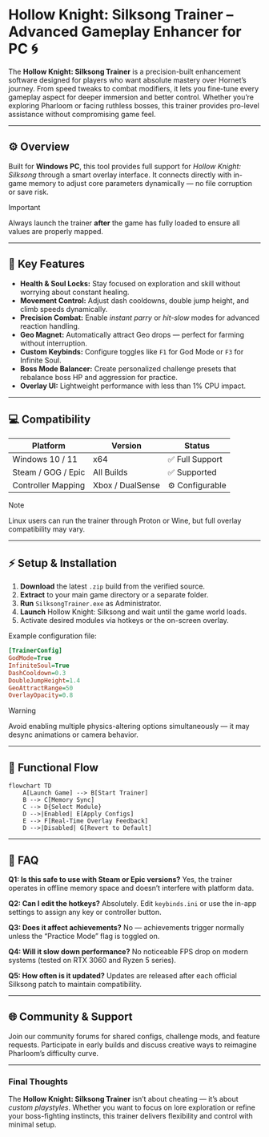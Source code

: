 # Hollow Knight: Silksong Trainer – Advanced Gameplay Enhancer for PC 🌀

The **Hollow Knight: Silksong Trainer** is a precision-built enhancement software designed for players who want absolute mastery over Hornet’s journey. From speed tweaks to combat modifiers, it lets you fine-tune every gameplay aspect for deeper immersion and better control. Whether you’re exploring Pharloom or facing ruthless bosses, this trainer provides pro-level assistance without compromising game feel.

---

## ⚙️ Overview

Built for **Windows PC**, this tool provides full support for *Hollow Knight: Silksong* through a smart overlay interface. It connects directly with in-game memory to adjust core parameters dynamically — no file corruption or save risk.

> [!IMPORTANT]
> Always launch the trainer **after** the game has fully loaded to ensure all values are properly mapped.


---

## 🧭 Key Features

* **Health & Soul Locks:** Stay focused on exploration and skill without worrying about constant healing.
* **Movement Control:** Adjust dash cooldowns, double jump height, and climb speeds dynamically.
* **Precision Combat:** Enable *instant parry* or *hit-slow* modes for advanced reaction handling.
* **Geo Magnet:** Automatically attract Geo drops — perfect for farming without interruption.
* **Custom Keybinds:** Configure toggles like `F1` for God Mode or `F3` for Infinite Soul.
* **Boss Mode Balancer:** Create personalized challenge presets that rebalance boss HP and aggression for practice.
* **Overlay UI:** Lightweight performance with less than 1% CPU impact.

---

## 💻 Compatibility

| Platform           | Version          | Status          |
| ------------------ | ---------------- | --------------- |
| Windows 10 / 11    | x64              | ✅ Full Support  |
| Steam / GOG / Epic | All Builds       | ✅ Supported     |
| Controller Mapping | Xbox / DualSense | ⚙️ Configurable |

> [!NOTE]
> Linux users can run the trainer through Proton or Wine, but full overlay compatibility may vary.

---

## ⚡ Setup & Installation

1. **Download** the latest `.zip` build from the verified source.
2. **Extract** to your main game directory or a separate folder.
3. **Run** `SilksongTrainer.exe` as Administrator.
4. **Launch** Hollow Knight: Silksong and wait until the game world loads.
5. Activate desired modules via hotkeys or the on-screen overlay.

Example configuration file:

```ini
[TrainerConfig]
GodMode=True
InfiniteSoul=True
DashCooldown=0.3
DoubleJumpHeight=1.4
GeoAttractRange=50
OverlayOpacity=0.8
```

> [!WARNING]
> Avoid enabling multiple physics-altering options simultaneously — it may desync animations or camera behavior.

---

## 🧩 Functional Flow

```mermaid
flowchart TD
    A[Launch Game] --> B[Start Trainer]
    B --> C[Memory Sync]
    C --> D{Select Module}
    D -->|Enabled| E[Apply Configs]
    E --> F[Real-Time Overlay Feedback]
    D -->|Disabled| G[Revert to Default]
```

---

## 🧠 FAQ

**Q1: Is this safe to use with Steam or Epic versions?**
Yes, the trainer operates in offline memory space and doesn’t interfere with platform data.

**Q2: Can I edit the hotkeys?**
Absolutely. Edit `keybinds.ini` or use the in-app settings to assign any key or controller button.

**Q3: Does it affect achievements?**
No — achievements trigger normally unless the “Practice Mode” flag is toggled on.

**Q4: Will it slow down performance?**
No noticeable FPS drop on modern systems (tested on RTX 3060 and Ryzen 5 series).

**Q5: How often is it updated?**
Updates are released after each official Silksong patch to maintain compatibility.

---

## 🌐 Community & Support

Join our community forums for shared configs, challenge mods, and feature requests.
Participate in early builds and discuss creative ways to reimagine Pharloom’s difficulty curve.

---

### Final Thoughts

The **Hollow Knight: Silksong Trainer** isn’t about cheating — it’s about *custom playstyles*. Whether you want to focus on lore exploration or refine your boss-fighting instincts, this trainer delivers flexibility and control with minimal setup.
